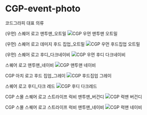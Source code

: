 # CGP-event-photo

코드그라피 대표 의류

(우먼) 스퀘어 로고 맨투맨_오트밀
![CGP 우먼 맨투맨 오트밀](https://github.com/user-attachments/assets/a9843eb9-b124-4ae2-b57b-fdfe7e98a8fc)



(우먼) 스퀘어 로고 데미지 후드 집업_오트밀
![CGP 우먼 후드집업 오트밀](https://github.com/user-attachments/assets/003c0f21-472f-4447-974d-5c95771e2141)



(우먼) 스퀘어 로고 후디_다크네이비
![CGP 우먼 후디 다크네이비](https://github.com/user-attachments/assets/794435d2-474f-46b9-890f-0d5b16910ece)


스퀘어 로고 맨투맨_네이비
![CGP 맨투맨 네이비](https://github.com/user-attachments/assets/7a37c6f0-a0b2-4268-92f5-7b148c34273f)



CGP 아치 로고 후드 집업_그레이
![CGP 후드집업 그레이](https://github.com/user-attachments/assets/f2b113d4-ad96-42a3-8fe6-3ad7324c30f1)


스퀘어 로고 후디_다크 레드
![CGP 후디 다크레드](https://github.com/user-attachments/assets/83000b3a-3656-47ff-bf7c-b93044ff5a0c)


CGP 스몰 스퀘어 로고 스트라이프 럭비 맨투맨_버건디
![CGP 럭맨 버건디](https://github.com/user-attachments/assets/90a2c173-0872-45f3-a7b8-0b6085c01980)


CGP 스몰 스퀘어 로고 스트라이프 럭비 맨투맨_네이비
![CGP 럭맨 네이비](https://github.com/user-attachments/assets/041e0daa-f285-4ba9-939d-630c268af29b)
